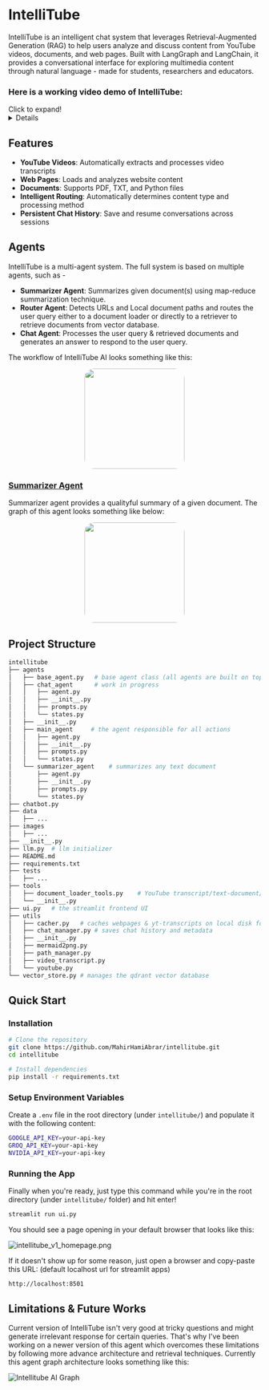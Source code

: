 # IntelliTube
IntelliTube is an intelligent chat system that leverages Retrieval-Augmented Generation (RAG) to help users analyze and discuss content from YouTube videos, documents, and web pages. Built with LangGraph and LangChain, it provides a conversational interface for exploring multimedia content through natural language - made for students, researchers and educators.

### Here is a working video demo of IntelliTube:
<summary>
Click to expand!
<details>

[![Vide Demo](images/intellitube_v1/homepage.png)](https://youtu.be/Z484SG5ymYc?si=KO86iOwNULbY8TW4)

</details>

</summary>

## Features
 - **YouTube Videos**: Automatically extracts and processes video transcripts
 - **Web Pages**: Loads and analyzes website content
 - **Documents**: Supports PDF, TXT, and Python files
 - **Intelligent Routing**: Automatically determines content type and processing method
 - **Persistent Chat History**: Save and resume conversations across sessions

## Agents
IntelliTube is a multi-agent system. The full system is based on multiple agents, such as -
 - **Summarizer Agent**: Summarizes given document(s) using map-reduce summarization technique.
 - **Router Agent**: Detects URLs and Local document paths and routes the user query either to a document loader or directly to a retriever to retrieve documents from vector database.
 - **Chat Agent**: Processes the user query & retrieved documents and generates an answer to respond to the user query.

The workflow of IntelliTube AI looks something like this:

<p align="center"><img src="images/main_agent_graph.png" height="auto" width="200" style="border-radius:10%"></p>


### [Summarizer Agent](agents/summrizer_agent.py)
Summarizer agent provides a qualityful summary of a given document. The graph of this agent looks something like below:

<p align="center"><img src="images/summarizer_agent_graph.png" height="auto" width="200" style="border-radius:10%"></p>

## Project Structure

```bash
intellitube
├── agents
│   ├── base_agent.py   # base agent class (all agents are built on top it)
│   ├── chat_agent      # work in progress
│   │   ├── agent.py
│   │   ├── __init__.py
│   │   ├── prompts.py
│   │   └── states.py
│   ├── __init__.py
│   ├── main_agent     # the agent responsible for all actions
│   │   ├── agent.py
│   │   ├── __init__.py
│   │   ├── prompts.py
│   │   └── states.py
│   └── summarizer_agent    # summarizes any text document
│       ├── agent.py
│       ├── __init__.py
│       ├── prompts.py
│       └── states.py
├── chatbot.py
├── data
│   ├── ...
├── images
│   ├── ...
├── __init__.py
├── llm.py  # llm initializer
├── README.md
├── requirements.txt
├── tests
│   ├── ...
├── tools
│   ├── document_loader_tools.py    # YouTube transcript/text-document/webpage loader tools
│   └── __init__.py
├── ui.py   # the streamlit frontend UI
├── utils
│   ├── cacher.py   # caches webpages & yt-transcripts on local disk for faster loading
│   ├── chat_manager.py # saves chat history and metadata
│   ├── __init__.py
│   ├── mermaid2png.py
│   ├── path_manager.py
│   ├── video_transcript.py
│   └── youtube.py
└── vector_store.py # manages the qdrant vector database
```

## Quick Start

### Installation

```bash
# Clone the repository
git clone https://github.com/MahirHamiAbrar/intellitube.git
cd intellitube

# Install dependencies
pip install -r requirements.txt
```

### Setup Environment Variables

Create a `.env` file in the root directory (under `intellitube/`) and populate it with the following content:

```bash
GOOGLE_API_KEY=your-api-key
GROQ_API_KEY=your-api-key
NVIDIA_API_KEY=your-api-key
```

### Running the App

Finally when you're ready, just type this command while you're in the root directory (under `intellitube/` folder) and hit enter!

```bash
streamlit run ui.py
```

You should see a page opening in your default browser that looks like this:

![intellitube_v1_homepage.png](images/intellitube_v1/homepage.png)

If it doesn't show up for some reason, just open a browser and copy-paste this URL: (default localhost url for streamlit apps)

```bash
http://localhost:8501
```

## Limitations & Future Works

Current version of IntelliTube isn't very good at tricky questions and might generate irrelevant response for certain queries. That's why I've been working on a newer version of this agent which overcomes these limitations by following more advance architecture and retrieval techniques. Currently this agent graph architecture looks something like this:

![Intellitube AI Graph](images/intellitube_ai_graph.png)
